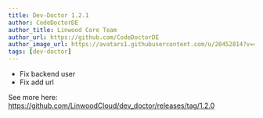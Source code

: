 ```yaml
---
title: Dev-Doctor 1.2.1
author: CodeDoctorDE
author_title: Linwood Core Team
author_url: https://github.com/CodeDoctorDE
author_image_url: https://avatars1.githubusercontent.com/u/20452814?v=4
tags: [dev-doctor]
---
```


* Fix backend user
* Fix add url

See more here: <https://github.com/LinwoodCloud/dev_doctor/releases/tag/1.2.0>
